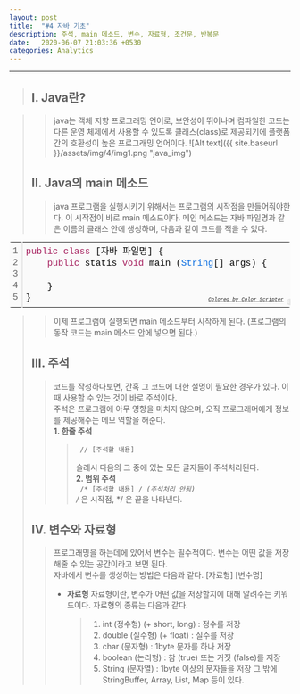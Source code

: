 ```yaml
---
layout: post
title:  "#4 자바 기초"
description: 주석, main 메소드, 변수, 자료형, 조건문, 반복문
date:   2020-06-07 21:03:36 +0530
categories: Analytics
---
```


* * * 

> ## I. Java란?   
   
>   > java는 객체 지향 프로그래밍 언어로, 보안성이 뛰어나며 컴파일한 코드는 다른 운영 체제에서 사용할 수 있도록 클래스(class)로 제공되기에 플랫폼간의 호환성이 높은 프로그래밍 언어이다.
![Alt text]({{ site.baseurl }}/assets/img/4/img1.png "java_img")   
>     
>   
> ## II. Java의 main 메소드
>   > java 프로그램을 실행시키기 위해서는 프로그램의 시작점을 만들어줘야한다. 이 시작점이 바로 main 메소드이다. 
메인 메소드는 자바 파일명과 같은 이름의 클래스 안에 생성하며, 다음과 같이 코드를 적을 수 있다.   

<div class="colorscripter-code" style="color:#000000;font-family:Consolas, 'Liberation Mono', Menlo, Courier, monospace !important; position:relative !important;overflow:auto"><table class="colorscripter-code-table" style="margin:0;padding:0;border:none;background-color:#fafafa;border-radius:4px;" cellspacing="0" cellpadding="0"><tr><td style="padding:6px;border-right:2px solid #e5e5e5"><div style="margin:0;padding:0;word-break:normal;text-align:right;color:#666;font-family:Consolas, 'Liberation Mono', Menlo, Courier, monospace !important;line-height:130%"><div style="line-height:130%">1</div><div style="line-height:130%">2</div><div style="line-height:130%">3</div><div style="line-height:130%">4</div><div style="line-height:130%">5</div></div></td><td style="padding:6px 0;text-align:left"><div style="margin:0;padding:0;color:#000000;font-family:Consolas, 'Liberation Mono', Menlo, Courier, monospace !important;line-height:130%"><div style="padding:0 6px; white-space:pre; line-height:130%"><span style="color:#A51D5C">public</span>&nbsp;<span style="color:#A51D5C">class</span>&nbsp;[자바&nbsp;파일명]&nbsp;{&nbsp;&nbsp;&nbsp;</div><div style="padding:0 6px; white-space:pre; line-height:130%">&nbsp;&nbsp;&nbsp;&nbsp;<span style="color:#A51D5C">public</span>&nbsp;statis&nbsp;<span style="color:#A51D5C">void</span>&nbsp;main&nbsp;(<span style="color:#066BE0">String</span>[]&nbsp;args)&nbsp;{&nbsp;&nbsp;&nbsp;</div><div style="padding:0 6px; white-space:pre; line-height:130%">&nbsp;&nbsp;&nbsp;&nbsp;&nbsp;&nbsp;&nbsp;&nbsp;&nbsp;&nbsp;&nbsp;</div><div style="padding:0 6px; white-space:pre; line-height:130%">&nbsp;&nbsp;&nbsp;&nbsp;}&nbsp;&nbsp;&nbsp;</div><div style="padding:0 6px; white-space:pre; line-height:130%">}&nbsp;&nbsp;&nbsp;</div></div><div style="text-align:right;margin-top:-13px;margin-right:5px;font-size:9px;font-style:italic"><a href="http://colorscripter.com/info#e" target="_blank" style="color:#e5e5e5text-decoration:none">Colored by Color Scripter</a></div></td><td style="vertical-align:bottom;padding:0 2px 4px 0"><a href="http://colorscripter.com/info#e" target="_blank" style="text-decoration:none;color:white"><span style="font-size:9px;word-break:normal;background-color:#e5e5e5;color:white;border-radius:10px;padding:1px">cs</span></a></td></tr></table></div>

>   > 이제 프로그램이 실행되면 main 메소드부터 시작하게 된다. (프로그램의 동작 코드는 main 메소드 안에 넣으면 된다.)   
>   
>   
> ## III. 주석
>   > 코드를 작성하다보면, 간혹 그 코드에 대한 설명이 필요한 경우가 있다. 이때 사용할 수 있는 것이 바로 주석이다.   
>   > 주석은 프로그램에 아무 영향을 미치지 않으며, 오직 프로그래머에게 정보를 제공해주는 메모 역할을 해준다.   
>   > **1. 한줄 주석**   
>   >   > <pre><code> // [주석할 내용] </code></pre>
>   >   > 슬레시 다음의 그 중에 있는 모든 글자들이 주석처리된다.   
>   > **2. 범위 주석**   
>   >   ><code> /* [주석할 내용] */ (주석처리 안됨) </code>   
>   >   >/* 은 시작점, */ 은 끝을 나타낸다.   
>   
>   
> ## IV. 변수와 자료형
>   > 프로그래밍을 하는데에 있어서 변수는 필수적이다. 변수는 어떤 값을 저장해줄 수 있는 공간이라고 보면 된다.   
>   > 자바에서 변수를 생성하는 방법은 다음과 같다.
>   > [자료형] [변수명]   
>   > + **자료형**
>   > 자료형이란, 변수가 어떤 값을 저장할지에 대해 알려주는 키워드이다.
>   > 자료형의 종류는 다음과 같다.
>   >   >1. int (정수형) (+ short, long) : 정수를 저장
>   >   >2. double (실수형) (+ float) : 실수를 저장
>   >   >3. char (문자형) : 1byte 문자를 하나 저장
>   >   >4. boolean (논리형) : 참 (true) 또는 거짓 (false)를 저장
>   >   >5. String (문자열) : 1byte 이상의 문자들을 저장
>   >   >그 밖에 StringBuffer, Array, List, Map 등이 있다.